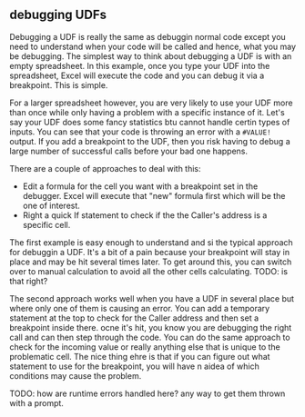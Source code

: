 ## debugging UDFs

Debugging a UDF is really the same as debuggin normal code except you need to understand when your code will be called and hence, what you may be debugging. The simplest way to think about debugging a UDF is with an empty spreadsheet. In this example, once you type your UDF into the spreadsheet, Excel will execute the code and you can debug it via a breakpoint. This is simple.

For a larger spreadsheet however, you are very likely to use your UDF more than once while only having a problem with a specific instance of it. Let's say your UDF does some fancy statistics btu cannot handle certin types of inputs. You can see that your code is throwing an error with a `#VALUE!` output. If you add a breakpoint to the UDF, then you risk having to debug a large number of successful calls before your bad one happens.

There are a couple of approaches to deal with this:

- Edit a formula for the cell you want with a breakpoint set in the debugger. Excel will execute that "new" formula first which will be the one of interest.
- Right a quick If statement to check if the the Caller's address is a specific cell.

The first example is easy enough to understand and si the typical approach for debuggin a UDF. It's a bit of a pain because your breakpoint will stay in place and may be hit several times later. To get around this, you can switch over to manual calculation to avoid all the other cells calculating. TODO: is that right?

The second approach works well when you have a UDF in several place but where only one of them is causing an error. You can add a temporary statement at the top to check for the Caller address and then set a breakpoint inside there. ocne it's hit, you know you are debugging the right call and can then step through the code. You can do the same approach to check for the incoming value or really anything else that is unique to the problematic cell. The nice thing ehre is that if you can figure out what statement to use for the breakpoint, you will have n aidea of which conditions may cause the problem.

TODO: how are runtime errors handled here? any way to get them thrown with a prompt.
